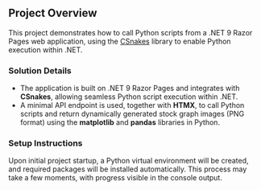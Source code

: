## Project Overview

This project demonstrates how to call Python scripts from a .NET 9 Razor Pages web application, using the [CSnakes](https://github.com/tonybaloney/CSnakes) library to enable Python execution within .NET.

### Solution Details

- The application is built on .NET 9 Razor Pages and integrates with **CSnakes**, allowing seamless Python script execution within .NET.
- A minimal API endpoint is used, together with **HTMX**, to call Python scripts and return dynamically generated stock graph images (PNG format) using the **matplotlib** and **pandas** libraries in Python.

### Setup Instructions

Upon initial project startup, a Python virtual environment will be created, and required packages will be installed automatically. This process may take a few moments, with progress visible in the console output.
